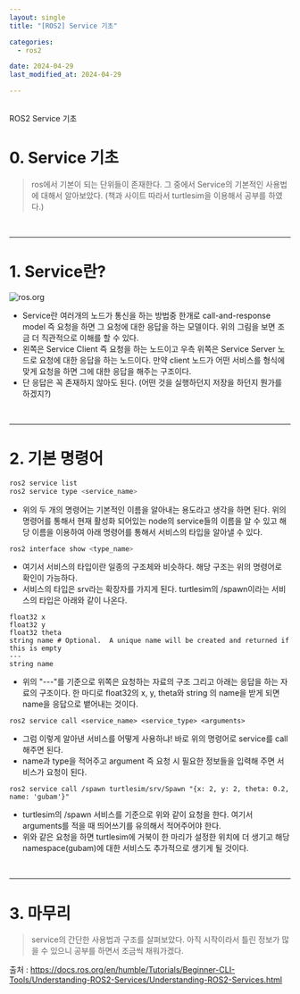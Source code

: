 ```yaml
---
layout: single
title: "[ROS2] Service 기초"

categories:
  - ros2

date: 2024-04-29
last_modified_at: 2024-04-29

---
```

<br>
ROS2 Service 기초
<br>

# 0. Service 기초

> ros에서 기본이 되는 단위들이 존재한다. 그 중에서 Service의 기본적인 사용법에 대해서 알아보았다. (책과 사이트 따라서 turtlesim을 이용해서 공부를 하였다.)
>

<br>

---


# 1. Service란?
![ros.org](https://github.com/gubam/gubam.github.io/assets/109836946/037d1086-ebb4-44e7-950b-ad3557110def)


- Service란 여러개의 노드가 통신을 하는 방법중 한개로 call-and-response model 즉 요청을 하면 그 요청에 대한 응답을 하는 모델이다.  위의 그림을 보면 조금 더 직관적으로 이해를 할 수 있다.
- 왼쪽은 Service Client 즉 요청을 하는 노드이고 우측 위쪽은 Service Server 노드로 요청에 대한 응답을 하는 노드이다. 만약 client 노드가 어떤 서비스를 형식에 맞게 요청을 하면 그에 대한 응답을 해주는 구조이다.
- 단 응답은 꼭 존재하지 않아도 된다. (어떤 것을 실행하던지 저장을 하던지 뭔가를 하겠지?)

  
<br>

---


# 2. 기본 명령어

```bash
ros2 service list
ros2 service type <service_name>
```

- 위의 두 개의 명령어는 기본적인 이름을 알아내는 용도라고 생각을 하면 된다. 위의 명령어를 통해서 현재 활성화 되어있는 node의 service들의 이름을 알 수 있고 해당 이름을 이용하여 아래 명령어를 통해서 서비스의 타입을 알아낼 수 있다.

```bash
ros2 interface show <type_name>
```

- 여기서 서비스의 타입이란 일종의 구조체와 비슷하다. 해당 구조는 위의 명령어로 확인이 가능하다.
- 서비스의 타입은 srv라는 확장자를 가지게 된다. turtlesim의 /spawn이라는 서비스의 타입은 아래와 같이 나온다.

```docker
float32 x
float32 y
float32 theta
string name # Optional.  A unique name will be created and returned if this is empty
---
string name
```

- 위의 "---"를 기준으로 위쪽은 요청하는 자료의 구조 그리고 아래는 응답을 하는 자료의 구조이다. 한 마디로 float32의 x, y, theta와 string 의 name을 받게 되면 name을 응답으로 뱉어내는 것이다.

```docker
ros2 service call <service_name> <service_type> <arguments>
```

- 그럼 이렇게 알아낸 서비스를 어떻게 사용하냐! 바로 위의 명령어로 service를 call 해주면 된다.
- name과 type을 적어주고 argument 즉 요청 시 필요한 정보들을 입력해 주면 서비스가 요청이 된다.

```docker
ros2 service call /spawn turtlesim/srv/Spawn "{x: 2, y: 2, theta: 0.2, name: 'gubam'}"
```

- turtlesim의 /spawn 서비스를 기준으로 위와 같이 요청을 한다. 여기서 arguments를 적을 때 띄어쓰기를 유의해서 적어주어야 한다.
- 위와 같은 요청을 하면 turtlesim에 거북이 한 마리가 설정한 위치에 더 생기고 해당 namespace(gubam)에 대한 서비스도 추가적으로 생기게 될 것이다.
  
<br>

---

# 3. 마무리

> service의 간단한 사용법과 구조를 살펴보았다. 아직 시작이라서 틀린 정보가 많을 수 있으니 공부를 하면서 조금씩 채워가겠다.
>

출처 : <https://docs.ros.org/en/humble/Tutorials/Beginner-CLI-Tools/Understanding-ROS2-Services/Understanding-ROS2-Services.html>

